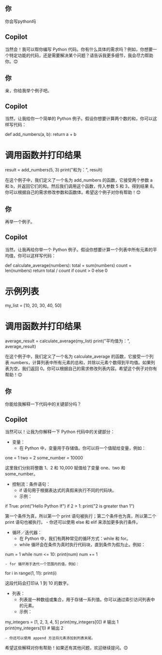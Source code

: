 ## 你
你会写python吗
## Copilot
当然会！我可以帮你编写 Python 代码。你有什么具体的需求吗？例如，你想要一个特定功能的代码，还是需要解决某个问题？请告诉我更多细节，我会尽力帮助你。😊
## 你
亲，你给我举个例子吧。
## Copilot
当然，让我给你一个简单的 Python 例子。假设你想要计算两个数的和，你可以这样写代码：

def add_numbers(a, b):
    return a + b

# 调用函数并打印结果
result = add_numbers(5, 3)
print("和为：", result)

在这个例子中，我们定义了一个名为 add_numbers 的函数，它接受两个参数 a 和 b，并返回它们的和。然后我们调用这个函数，传入参数 5 和 3，得到结果 8。你可以根据自己的需求修改参数和函数体。希望这个例子对你有帮助！😊
## 你
再举一个例子。
## Copilot
当然，让我再给你举一个 Python 例子。假设你想要计算一个列表中所有元素的平均值，你可以这样写代码：

def calculate_average(numbers):
    total = sum(numbers)
    count = len(numbers)
    return total / count if count > 0 else 0

# 示例列表
my_list = [10, 20, 30, 40, 50]

# 调用函数并打印结果
average_result = calculate_average(my_list)
print("平均值为：", average_result)

在这个例子中，我们定义了一个名为 calculate_average 的函数，它接受一个列表 numbers，计算列表中所有元素的总和，并除以元素个数得到平均值。如果列表为空，我们返回 0。你可以根据自己的需求修改列表内容。希望这个例子对你有帮助！😊
## 你
你能给我解释一下代码中的关键部分吗？
## Copilot
当然可以！让我为你解释一下 Python 代码中的关键部分：
- 变量：
    - 在 Python 中，变量用于存储值。你可以将一个值赋给变量，例如：

one = 1
two = 2
some_number = 10000

这里我们分别将整数 1、2 和 10,000 赋值给了变量 one、two 和 some_number。
- 控制流：条件语句：
    - if 语句用于根据表达式的真假来执行不同的代码块。
    - 示例：

if True:
    print("Hello Python If")
if 2 > 1:
    print("2 is greater than 1")

第一个条件为真，所以第一个 print 语句被执行；第二个条件也为真，所以第二个 print 语句也被执行。
    - 你还可以使用 else 和 elif 来添加更多执行条件。
- 循环／迭代器：
    - 在 Python 中，我们有两种常见的循环方式：while 和 for。
    - while 循环会在条件为真时执行代码块，直到条件为假为止。例如：

num = 1
while num <= 10:
    print(num)
    num += 1

    - for 循环用于迭代一个范围内的值，例如：

for i in range(1, 11):
    print(i)

这段代码会打印从 1 到 10 的数字。
- 列表：
    - 列表是一种数组或集合，用于存储一系列值。你可以通过索引访问列表中的元素。
    - 示例：

my_integers = [1, 2, 3, 4, 5]
print(my_integers[0])  # 输出 1
print(my_integers[1])  # 输出 2

    - 你还可以使用 append 方法将元素添加到列表末尾。
希望这些解释对你有帮助！如果还有其他问题，欢迎继续提问。😊
